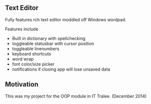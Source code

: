 ## Text Editor

Fully features rch text editor moddled off Windows wordpad.

Features include
* Built in dictionary with spellchecking
* toggleable statusbar with cursor position
* toggleable linenumbers
* keyboard shortcuts
* word wrap
* font color/size picker
* notifications if closing app will lose unsaved data

## Motivation

This was my project for the OOP module in IT Tralee. (December 2014)

